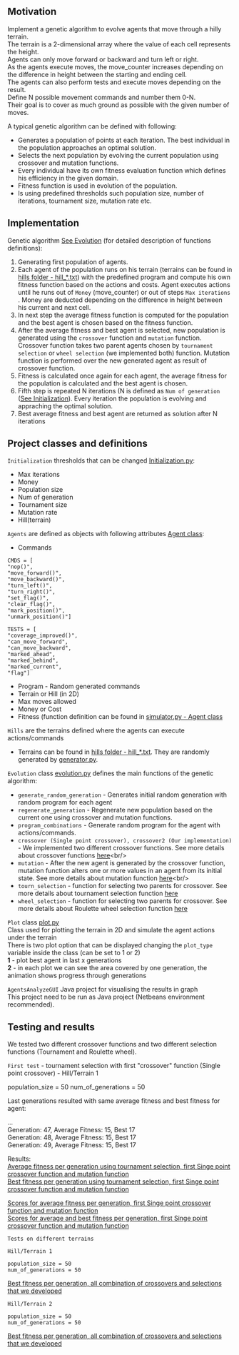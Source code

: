 ## Motivation

Implement a genetic algorithm to evolve agents that move through a hilly terrain. <br/>
The terrain is a 2-dimensional array where the value of each cell represents the height.<br/>
Agents can only move forward or backward and turn left or right.<br/>
As the agents execute moves, the move_counter increases depending on the difference in height between the starting and ending cell.<br/>
The agents can also perform tests and execute moves depending on the result.<br/>
Define N possible movement commands and number them 0-N.<br/>
Their goal is to cover as much ground as possible with the given number of moves.<br/>

A typical genetic algorithm can be defined with following:

- Generates a population of points at each iteration. The best individual in the population approaches an optimal solution.<br/>
- Selects the next population by evolving the current population using crossover and mutation functions.<br/>
- Every individual have its own fitness evaluation function which defines his efficiency in the given domain.<br/>
- Fitness function is used in evolution of the population.<br/>
- Is using predefined thresholds such population size, number of iterations, tournament size, mutation rate etc.<br/>

## Implementation

Genetic algorithm [See Evolution](#project-classes-and-definitions) (for detailed description of functions definitions): <br/>
1. Generating first population of agents. <br/>
2. Each agent of the population runs on his terrain (terrains can be found in [hills folder - hill_*.txt](hill/hills)) with the predefined program and compute his own fitness function based on the actions and costs.
Agent executes actions until he runs out of `Money` (move_counter) or out of steps `Max iterations` . Money are deducted depending on the difference in height between his current and next cell.<br/>
3. In next step the average fitness function is computed for the population and the best agent is chosen based on the fitness function. <br/>
4. After the average fitness and best agent is selected, new population is generated using the `crossover` function and `mutation` function.
Crossover function takes two parent agents chosen by `tournament selection` or `wheel selection` (we implemented both) function. Mutation function is performed over the new generated agent as result of crossover function.<br/>
5. Fitness is calculated once again for each agent, the average fitness for the population is calculated and the best agent is chosen.<br/>
6. Fifth step is repeated N iterations (N is defined as `Num of generation` ([See Initialization](#project-classes-and-definitions)). Every iteration the population is evolving and appraching the optimal solution.
7. Best average fitness and best agent are returned as solution after N iterations

## Project classes and definitions

`Initialization` thresholds that can be changed [Initialization.py](hill/initialization.py):<br/>
- Max iterations<br/>
- Money<br/>
- Population size<br/>
- Num of generation<br/>
- Tournament size<br/>
- Mutation rate<br/>
- Hill(terrain)<br/>

`Agents` are defined as objects with following attributes [Agent class](hill/simulator.py):
- Commands 
```
CMDS = [
"nop()",
"move_forward()",
"move_backward()",
"turn_left()",
"turn_right()",
"set_flag()",
"clear_flag()",
"mark_position()",
"unmark_position()"]
```
```
TESTS = [
"coverage_improved()",
"can_move_forward",
"can_move_backward",
"marked_ahead",
"marked_behind",
"marked_current",
"flag"]
```
- Program - Random generated commands
- Terrain or Hill (in 2D)
- Max moves allowed
- Money or Cost
- Fitness (function definition can be found in [simulator.py - Agent class](hill/simulator.py)

`Hills` are the terrains defined where the agents can execute actions/commands
- Terrains can be found in [hills folder - hill_*.txt](hill/hills). They are randomly generated by [generator.py](hill/generator.py).

`Evolution` class [evolution.py](hill/evolution.py) defines the main functions of the genetic algorithm:

- `generate_random_generation` - Generates initial random generation with random program for each agent <br/>
- `regenerate_generation` - Regenerate new population based on the current one using crossover and mutation functions. <br/>
- `program_combinations` - Generate random program for the agent with actions/commands. <br/>
- `crossover (Single point crossover), crossover2 (Our implementation)` - We implemented two different crossover functions. See more details about crossover functions [here](https://en.wikipedia.org/wiki/Crossover_(genetic_algorithm))<br/>
- `mutation` - After the new agent is generated by the crossover function, mutation function alters one or more values in an agent from its initial state. See more details about mutation function [here](https://en.wikipedia.org/wiki/Mutation_(genetic_algorithm))<br/>
- `tourn_selection`  - function for selecting two parents for crossover. See more details about tournament selection function [here](https://en.wikipedia.org/wiki/Tournament_selection)<br/>
- `wheel_selection` - function for selecting two parents for crossover. See more details about Roulette wheel selection function [here](http://www.edc.ncl.ac.uk/highlight/rhjanuary2007g02.php)<br/>

`Plot` class [plot.py](hill/plot.py) <br/>
Class used for plotting the terrain in 2D and simulate the agent actions under the terrain<br/>
There is two plot option that can be displayed changing the `plot_type` variable inside the class (can be set to 1 or 2)<br/>
**1** - plot best agent in last x generations<br/>
**2** - in each plot we can see the area covered by one generation, the animation shows progress through generations<br/>

`AgentsAnalyzeGUI` Java project for visualising the results in graph<br/>
This project need to be run as Java project (Netbeans environment recommended).

## Testing and results

We tested two different crossover functions and two different selection functions (Tournament and Roulette wheel).

`First test` - tournament selection with first "crossover" function (Single point crossover) - Hill/Terrain 1

population_size = 50
num_of_generations = 50

Last generations resulted with same average fitness and best fitness for agent:

...<br/>
Generation: 47, Average Fitness: 15, Best 17<br/>
Generation: 48, Average Fitness: 15, Best 17<br/>
Generation: 49, Average Fitness: 15, Best 17<br/>

Results: <br/>
[Average fitness per generation using tournament selection, first Singe point crossover function and mutation function](hill/tests/TournamentCrossover1AverageFitnessPerPopulation.JPG) <br/>
[Best fitness per generation using tournament selection, first Singe point crossover function and mutation function](hill/tests/TournamentCrossover1BestFitnessPerPopulation.JPG) <br/>

[Scores for average fitness per generation, first Singe point crossover function and mutation function](https://plot.ly/~OliveraPerunkovska/4/scores-for-average-fitness-per-generation/) <br/>
[Scores for average and best fitness per generation, first Singe point crossover function and mutation function](https://plot.ly/~OliveraPerunkovska/0/scores-for-average-and-best-fitness-per-generation/) <br/>

`Tests on different terrains` 

`Hill/Terrain 1`
	
	population_size = 50
	num_of_generations = 50
	
[Best fitness per generation, all combination of crossovers and selections that we developed](hill/tests/OverallResultsTerrain1.png) <br/>	
	
`Hill/Terrain 2`
	
	population_size = 50
	num_of_generations = 50
	
[Best fitness per generation, all combination of crossovers and selections that we developed](hill/tests/OverallTerrain2.jpg) <br/>	
